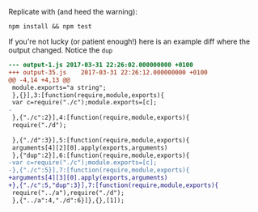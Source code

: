 
Replicate with (and heed the warning):

    npm install && npm test

If you're not lucky (or patient enough!) here is an example diff where the
output changed. Notice the `dup`

```diff
--- output-1.js	2017-03-31 22:26:02.000000000 +0100
+++ output-35.js	2017-03-31 22:26:12.000000000 +0100
@@ -4,14 +4,13 @@
 module.exports="a string";
 },{}],3:[function(require,module,exports){
 var c=require("./c");module.exports=[c];
-
 },{"./c":2}],4:[function(require,module,exports){
 require("./d");
 
 },{"./d":3}],5:[function(require,module,exports){
 arguments[4][2][0].apply(exports,arguments)
 },{"dup":2}],6:[function(require,module,exports){
-var c=require("./c");module.exports=[c];
-},{"./c":5}],7:[function(require,module,exports){
+arguments[4][3][0].apply(exports,arguments)
+},{"./c":5,"dup":3}],7:[function(require,module,exports){
 require("../a"),require("./d");
 },{"../a":4,"./d":6}]},{},[1]);
```

